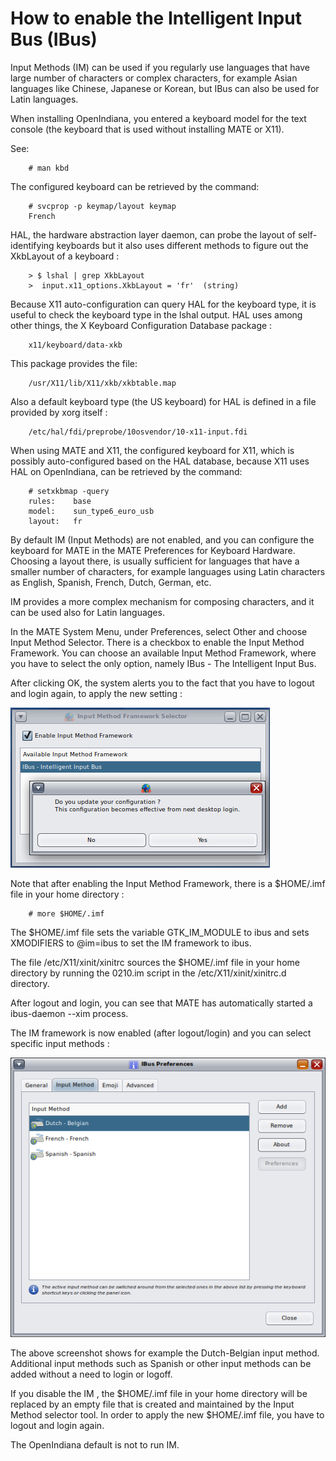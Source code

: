 <!--

The contents of this Documentation are subject to the Public Documentation License Version 1.01
 (the "License"); you may only use this Documentation if you comply with the terms of this License.
A copy of the License is available at http://illumos.org/license/PDL.

The Initial Writer of this Documentation is David Stes Copyright (C) 2022
All Rights Reserved. (https://sourceforge.net/u/stes/profile).

Contributor(s): David Stes.

-->

# How to enable the Intelligent Input Bus (IBus)

Input Methods (IM) can be used if you regularly use languages that have large number of characters or complex characters, for example Asian languages like Chinese, Japanese or Korean, but IBus can also be used for Latin languages.

When installing OpenIndiana, you entered a keyboard model for the text console (the keyboard that is used without installing MATE or X11).

See:

```none
    # man kbd
```

The configured keyboard can be retrieved by the command:

```none
    # svcprop -p keymap/layout keymap
    French
```

HAL, the hardware abstraction layer daemon, can probe the layout of self-identifying keyboards but it also uses different methods to figure out the XkbLayout of a keyboard :

```none
    > $ lshal | grep XkbLayout
    >  input.x11_options.XkbLayout = 'fr'  (string)
```

Because X11 auto-configuration can query HAL for the keyboard type, it is useful to check the keyboard type in the lshal output.  HAL uses among other things, the X Keyboard Configuration Database package :

```none
    x11/keyboard/data-xkb
```

This package provides the file:

```none
    /usr/X11/lib/X11/xkb/xkbtable.map
```

Also a default keyboard type (the US keyboard) for HAL is defined in a file provided by xorg itself :

```none
    /etc/hal/fdi/preprobe/10osvendor/10-x11-input.fdi
```

When using MATE and X11, the configured keyboard for X11, which is possibly auto-configured based on the HAL database, because X11 uses HAL on OpenIndiana, can be retrieved by the command:

```none
    # setxkbmap -query
    rules:    base
    model:    sun_type6_euro_usb
    layout:   fr
```

By default IM (Input Methods) are not enabled, and you can configure the keyboard for MATE in the MATE Preferences for Keyboard Hardware.  Choosing a layout there, is usually sufficient for languages that have a smaller number of characters, for example languages using Latin characters as English, Spanish, French, Dutch, German, etc.

IM provides a more complex mechanism for composing characters, and it can be used also for Latin languages.

In the MATE System Menu, under Preferences, select Other and choose Input Method Selector.  There is a checkbox to enable the Input Method Framework.  You can choose an available Input Method Framework, where you have to select the only option, namely IBus - The Intelligent Input Bus.

After clicking OK, the system alerts you to the fact that you have to logout and login again, to apply the new setting :

![enableinput](enableinput.png)

Note that after enabling the Input Method Framework, there is a $HOME/.imf file in your home directory :

```none
    # more $HOME/.imf
```

The $HOME/.imf file sets the variable GTK_IM_MODULE to ibus and sets XMODIFIERS to @im=ibus to set the IM framework to ibus.

The file /etc/X11/xinit/xinitrc sources the $HOME/.imf file in your home directory by running the 0210.im script in the /etc/X11/xinit/xinitrc.d directory.

After logout and login, you can see that MATE has automatically started a ibus-daemon --xim process.

The IM framework is now enabled (after logout/login) and you can select specific input methods :

![inputmethod](inputmethod.png)

The above screenshot shows for example the Dutch-Belgian input method.   Additional input methods such as Spanish or other input methods can be added without a need to login or logoff.

If you disable the IM , the $HOME/.imf file in your home directory will be replaced by an empty file that is created and maintained by the Input Method selector tool.  In order to apply the new $HOME/.imf file, you have to logout and login again.

The OpenIndiana default is not to run IM.

</div>


